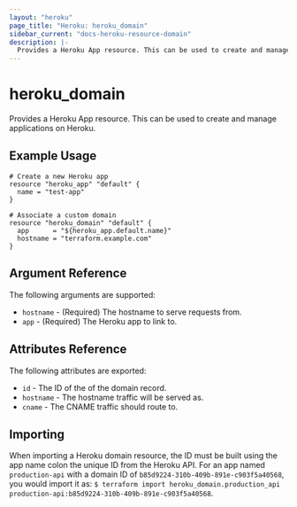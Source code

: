 ```yaml
---
layout: "heroku"
page_title: "Heroku: heroku_domain"
sidebar_current: "docs-heroku-resource-domain"
description: |-
  Provides a Heroku App resource. This can be used to create and manage applications on Heroku.
---
```


# heroku\_domain

Provides a Heroku App resource. This can be used to
create and manage applications on Heroku.

## Example Usage

```hcl
# Create a new Heroku app
resource "heroku_app" "default" {
  name = "test-app"
}

# Associate a custom domain
resource "heroku_domain" "default" {
  app      = "${heroku_app.default.name}"
  hostname = "terraform.example.com"
}
```

## Argument Reference

The following arguments are supported:

* `hostname` - (Required) The hostname to serve requests from.
* `app` - (Required) The Heroku app to link to.

## Attributes Reference

The following attributes are exported:

* `id` - The ID of the of the domain record.
* `hostname` - The hostname traffic will be served as.
* `cname` - The CNAME traffic should route to.

## Importing

When importing a Heroku domain resource, the ID must be built using the app name colon the unique ID from the Heroku API. For an app named `production-api` with a domain ID of `b85d9224-310b-409b-891e-c903f5a40568`, you would import it as: `$ terraform import heroku_domain.production_api production-api:b85d9224-310b-409b-891e-c903f5a40568`.
